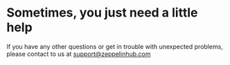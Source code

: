 # Sometimes, you just need a little help 

If you have any other questions or get in trouble with unexpected problems, please contact to us at [support@zeppelinhub.com](mailto:support@zeppelinhub.com)